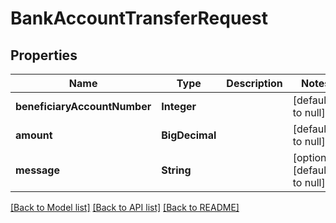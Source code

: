 # BankAccountTransferRequest

## Properties

| Name                         | Type           | Description | Notes                        |
|------------------------------|----------------|-------------|------------------------------|
| **beneficiaryAccountNumber** | **Integer**    |             | [default to null]            |
| **amount**                   | **BigDecimal** |             | [default to null]            |
| **message**                  | **String**     |             | [optional] [default to null] |

[[Back to Model list]](../../README.md#documentation-for-models) [[Back to API list]](../../README.md#documentation-for-api-endpoints) [[Back to README]](../../README.md)

